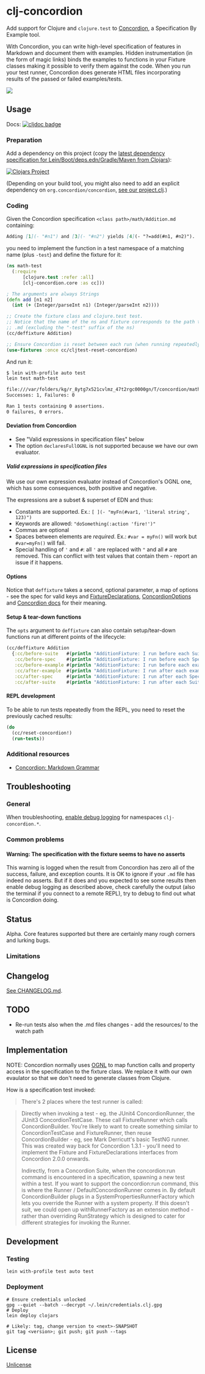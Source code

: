 # clj-concordion

Add support for Clojure and `clojure.test` to  [Concordion](https://concordion.org/),
a Specification By Example tool.

With Concordion, you can write high-level specification of features in Markdown
and document them with examples. Hidden instrumentation (in the form of magic links)
binds the examples to functions in your Fixture classes making it possible to verify
them against the code. When you run your test runner, Concordion does generate 
HTML files incorporating results of the passed or failed examples/tests.

![](https://concordion.org/img/how-it-works-markdown.png)

## Usage

Docs: [![cljdoc badge](https://cljdoc.org/badge/clj-concordion/clj-concordion)](https://cljdoc.org/d/clj-concordion/clj-concordion/CURRENT)

### Preparation

Add a dependency on this project (copy the [latest dependency specification for Lein/Boot/deps.edn/Gradle/Maven from Clojars](https://clojars.org/clj-concordion)):

[![Clojars Project](https://img.shields.io/clojars/v/clj-concordion.svg)](https://clojars.org/clj-concordion)

(Depending on your build tool, you might also need to add an explicit dependency on `org.concordion/concordion`, [see our project.clj](https://github.com/holyjak/clj-concordion/blob/master/project.clj).)

### Coding

Given the Concordion specification `<class path>/math/Addition.md` containing:

```markdown
Adding [1](- "#n1") and [3](- "#n2") yields [4](- "?=add(#n1, #n2)").
```

you need to implement the function in a test namespace of a matching name (plus `-test`) and define the fixture for it:

```clojure
(ns math-test
  (:require
      [clojure.test :refer :all]
      [clj-concordion.core :as cc]))

; The arguments are always Strings
(defn add [n1 n2]
  (int (+ (Integer/parseInt n1) (Integer/parseInt n2))))

;; Create the fixture class and clojure.test test.
;; Notice that the name of the ns and fixture corresponds to the path to the specification
;; .md (excluding the "-test" suffix of the ns)
(cc/deffixture Addition)

;; Ensure Concordion is reset between each run (when running repeatedly via REPL)
(use-fixtures :once cc/cljtest-reset-concordion)
```

And run it:

```bash
$ lein with-profile auto test
lein test math-test

file:///var/folders/kg/r_8ytg7x521cvlmz_47t2rgc0000gn/T/concordion/math/Addition.html
Successes: 1, Failures: 0

Ran 1 tests containing 0 assertions.
0 failures, 0 errors.
```

#### Deviation from Concordion

* See "Valid expressions in specification files" below
* The option `declaresFullOGNL` is not supported because we have our own evaluator.

##### Valid expressions in specification files

We use our own expression evaluator instead of Concordion's OGNL one, which has
some consequences, both positive and negative.

The expressions are a subset & superset of EDN and thus:

* Constants are supported. Ex.: `[ ](- "myFn(#var1, 'literal string', 123)")`  
* Keywords are allowed: `"doSomething(:action 'fire!')"`
* Commas are optional
* Spaces between elements are _required_. Ex.: `#var = myFn()` will work but `#var=myFn()` will fail.
* Special handling of `'` and `#`: all `'` are replaced with `"` and all `#` are removed.
  This can conflict with test values that contain them - report an issue if it happens.  

#### Options

Notice that `deffixture` takes a second, optional parameter, a map of options - see the spec for valid keys and 
[FixtureDeclarations](https://github.com/concordion/concordion/blob/2.2.0/src/main/java/org/concordion/api/FixtureDeclarations.java),
 [ConcordionOptions](https://github.com/concordion/concordion/blob/2.2.0/src/main/java/org/concordion/api/option/ConcordionOptions.java)
and [Concordion docs](https://concordion.github.io/concordion/latest/spec/annotation/ConcordionOptions.html) for their meaning.

#### Setup & tear-down functions

The `opts` argument to `deffixture` can also contain setup/tear-down functions run at different points of the lifecycle:

```clojure
(cc/deffixture Addition
  {:cc/before-suite   #(println "AdditionFixture: I run before each Suite")
   :cc/before-spec    #(println "AdditionFixture: I run before each Spec")
   :cc/before-example #(println "AdditionFixture: I run before each example")
   :cc/after-example  #(println "AdditionFixture: I run after each example")
   :cc/after-spec     #(println "AdditionFixture: I run after each Spec")
   :cc/after-suite    #(println "AdditionFixture: I run after each Suite")})
```

#### REPL development

To be able to run tests repeatedly from the REPL, you need to reset the previously cached results:

```clojure
(do
  (cc/reset-concordion!)
  (run-tests))
```

### Additional resources

* [Concordion: Markdown Grammar](https://concordion.github.io/concordion/latest/spec/specificationType/markdown/Markdown.html)

## Troubleshooting

### General

When troubleshooting, [enable debug logging](https://github.com/clojure/tools.logging/blob/master/README.md) for 
 namespaces `clj-concordion.*`.

### Common problems

#### Warning: The specification  with the fixture <spec> seems to have no asserts

This warning is logged when the result from Concordion has zero all of the success, failure, and exception counts.
It is OK to ignore if your `.md` file has indeed no asserts. But if it does and you expected to see some results then
enable debug logging as described above, check carefully the output (also the terminal if you connect to a remote REPL),
try to debug to find out what is Concordion doing.

## Status

Alpha. Core features supported but there are certainly many rough corners and lurking bugs.

### Limitations

## Changelog

[See CHANGELOG.md](./CHANGELOG.md).

## TODO

* Re-run tests also when the .md files changes - add the resources/ to the watch path

## Implementation

NOTE: Concordion normally uses [OGNL](https://commons.apache.org/proper/commons-ognl/) to map function calls 
and property access in the specification to the fixture class. We replace it with
our own evaulator so that we don't need to generate classes from Clojure.

How is a specification test invoked:

> There's 2 places where the test runner is called:
  
> Directly when invoking a test - eg. the JUnit4 ConcordionRunner, the JUnit3 ConcordionTestCase. These call FixtureRunner which calls ConcordionBuilder. You're likely to want to create something similar to ConcordionTestCase and FixtureRunner, then reuse ConcordionBuilder - eg, see Mark Derricutt's basic TestNG runner. This was created way back for Concordion 1.3.1 - you'll need to implement the Fixture and FixtureDeclarations interfaces from Concordion 2.0.0 onwards.
>
> Indirectly, from a Concordion Suite, when the concordion:run command is encountered in a specification, spawning a new test within a test. If you want to support the concordion:run command, this is where the Runner / DefaultConcordionRunner comes in. By default ConcordionBuilder plugs in a SystemPropertiesRunnerFactory which lets you override the Runner with a system property. If this doesn't suit, we could open up withRunnerFactory as an extension method - rather than overriding RunStrategy which is designed to cater for different strategies for invoking the Runner.

## Development

### Testing

```
lein with-profile test auto test
```

### Deployment

```
# Ensure credentials unlocked
gpg --quiet --batch --decrypt ~/.lein/credentials.clj.gpg
# Deploy
lein deploy clojars

# Likely: tag, change version to <next>-SNAPSHOT
git tag <version>; git push; git push --tags
```

## License

[Unlicense](https://choosealicense.com/licenses/unlicense/)